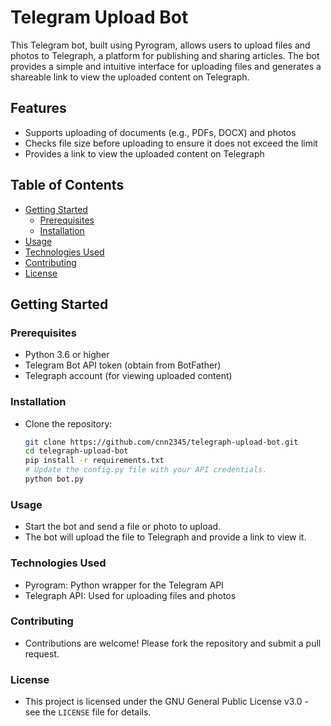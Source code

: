# Telegram Upload Bot

This Telegram bot, built using Pyrogram, allows users to upload files and photos to Telegraph, a platform for publishing and sharing articles. The bot provides a simple and intuitive interface for uploading files and generates a shareable link to view the uploaded content on Telegraph.

## Features
- Supports uploading of documents (e.g., PDFs, DOCX) and photos
- Checks file size before uploading to ensure it does not exceed the limit
- Provides a link to view the uploaded content on Telegraph

## Table of Contents
- [Getting Started](#getting-started)
  - [Prerequisites](#prerequisites)
  - [Installation](#installation)
- [Usage](#usage)
- [Technologies Used](#technologies-used)
- [Contributing](#contributing)
- [License](#license)

## Getting Started

### Prerequisites
- Python 3.6 or higher
- Telegram Bot API token (obtain from BotFather)
- Telegraph account (for viewing uploaded content)

### Installation
- Clone the repository:
   ```bash
   git clone https://github.com/cnn2345/telegraph-upload-bot.git
   cd telegraph-upload-bot
   pip install -r requirements.txt
   # Update the config.py file with your API credentials.
   python bot.py

### Usage
- Start the bot and send a file or photo to upload.
- The bot will upload the file to Telegraph and provide a link to view it.

### Technologies Used
- Pyrogram: Python wrapper for the Telegram API
- Telegraph API: Used for uploading files and photos

### Contributing
- Contributions are welcome! Please fork the repository and submit a pull request.

### License
- This project is licensed under the GNU General Public License v3.0 - see the ```LICENSE``` file for details.

